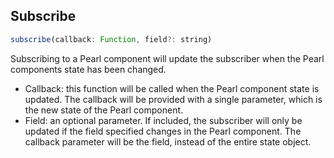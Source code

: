 ## Subscribe

```js
subscribe(callback: Function, field?: string)
```

Subscribing to a Pearl component will update the subscriber when the Pearl components state has been changed.

- Callback: this function will be called when the Pearl component state is updated. The callback will be provided with a single parameter, which is the new state of the Pearl component.
- Field: an optional parameter. If included, the subscriber will only be updated if the field specified changes in the Pearl component. The callback parameter will be the field, instead of the entire state object.
